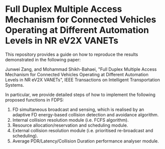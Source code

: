 # Full Duplex Multiple Access Mechanism for Connected Vehicles Operating at Different Automation Levels in NR eV2X VANETs

This repository provides a guide on how to reproduce the results demonstrated in the following paper:

Junwei Zang, and Mohammad Shikh-Bahaei, 
"Full Duplex Multiple Access Mechanism for Connected Vehicles Operating at Different Automation Levels in NR eV2X VANETs", 
IEEE Transactions on Intelligent Transportation Systems.

In particular, we provide detailed steps of how to implement the following proposed functions in FDPS:

1. FD simultaneous broadcast and sensing, which is realised by an adaptive FD energy-based collision detection and avoidance algorithm.
2. Internal collision resolution module (i.e. FCFS algorithm).
3. Resource allocation/reservation and scheduling module.
4. External collision resolution module (i.e. prioritised re-broadcast and scheduling).
5. Average PDR/Latency/Collision Duration performance analyser module.
